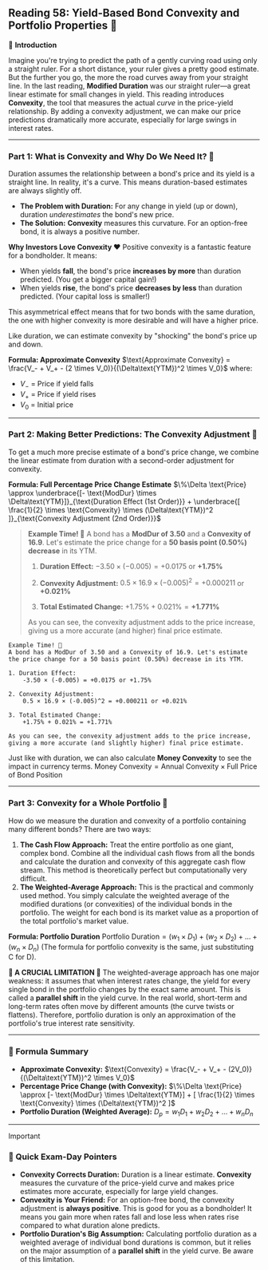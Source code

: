 ## Reading 58: Yield-Based Bond Convexity and Portfolio Properties 🌉

🎯 **Introduction**

Imagine you're trying to predict the path of a gently curving road using only a straight ruler. For a short distance, your ruler gives a pretty good estimate. But the further you go, the more the road curves away from your straight line. In the last reading, **Modified Duration** was our straight ruler—a great linear estimate for small changes in yield. This reading introduces **Convexity**, the tool that measures the actual *curve* in the price-yield relationship. By adding a convexity adjustment, we can make our price predictions dramatically more accurate, especially for large swings in interest rates.

---

### Part 1: What is Convexity and Why Do We Need It? 🤔

Duration assumes the relationship between a bond's price and its yield is a straight line. In reality, it's a curve. This means duration-based estimates are always slightly off.



* **The Problem with Duration:** For any change in yield (up or down), duration *underestimates* the bond's new price.
* **The Solution:** **Convexity** measures this curvature. For an option-free bond, it is always a positive number.

**Why Investors Love Convexity ❤️**
Positive convexity is a fantastic feature for a bondholder. It means:
* When yields **fall**, the bond's price **increases by more** than duration predicted. (You get a bigger capital gain!)
* When yields **rise**, the bond's price **decreases by less** than duration predicted. (Your capital loss is smaller!)

This asymmetrical effect means that for two bonds with the same duration, the one with higher convexity is more desirable and will have a higher price.

Like duration, we can estimate convexity by "shocking" the bond's price up and down.

**Formula: Approximate Convexity**
$\text{Approximate Convexity} = \frac{V_- + V_+ - (2 \times V_0)}{(\Delta\text{YTM})^2 \times V_0}$
where:
* $V_-$ = Price if yield falls
* $V_+$ = Price if yield rises
* $V_0$ = Initial price

---

### Part 2: Making Better Predictions: The Convexity Adjustment 🎯

To get a much more precise estimate of a bond's price change, we combine the linear estimate from duration with a second-order adjustment for convexity.

**Formula: Full Percentage Price Change Estimate**
$\%\Delta \text{Price} \approx \underbrace{[- \text{ModDur} \times \Delta\text{YTM}]}_{\text{Duration Effect (1st Order)}} + \underbrace{[ \frac{1}{2} \times \text{Convexity} \times (\Delta\text{YTM})^2 ]}_{\text{Convexity Adjustment (2nd Order)}}$

> **Example Time! 🧮**
> A bond has a **ModDur of 3.50** and a **Convexity of 16.9**. Let's estimate the price change for a **50 basis point (0.50%) decrease** in its YTM.
>
> 1.  **Duration Effect:**
>     $-3.50 \times (-0.005) = +0.0175$ or **+1.75%**
>
> 2.  **Convexity Adjustment:**
>     $0.5 \times 16.9 \times (-0.005)^2 = +0.000211$ or **+0.021%**
>
> 3.  **Total Estimated Change:**
>     $+1.75\% + 0.021\% = \boldsymbol{+1.771\%}$
>
> As you can see, the convexity adjustment adds to the price increase, giving us a more accurate (and higher) final price estimate.

```text
Example Time! 🧮
A bond has a ModDur of 3.50 and a Convexity of 16.9. Let's estimate the price change for a 50 basis point (0.50%) decrease in its YTM.

1. Duration Effect:
    -3.50 × (-0.005) = +0.0175 or +1.75%

2. Convexity Adjustment:
    0.5 × 16.9 × (-0.005)^2 = +0.000211 or +0.021%

3. Total Estimated Change:
    +1.75% + 0.021% = +1.771%

As you can see, the convexity adjustment adds to the price increase, giving a more accurate (and slightly higher) final price estimate.
```

Just like with duration, we can also calculate **Money Convexity** to see the impact in currency terms.
$\text{Money Convexity} = \text{Annual Convexity} \times \text{Full Price of Bond Position}$

---

### Part 3: Convexity for a Whole Portfolio 🧺

How do we measure the duration and convexity of a portfolio containing many different bonds? There are two ways:

1.  **The Cash Flow Approach:** Treat the entire portfolio as one giant, complex bond. Combine all the individual cash flows from all the bonds and calculate the duration and convexity of this aggregate cash flow stream. This method is theoretically perfect but computationally very difficult.
2.  **The Weighted-Average Approach:** This is the practical and commonly used method. You simply calculate the weighted average of the modified durations (or convexities) of the individual bonds in the portfolio. The weight for each bond is its market value as a proportion of the total portfolio's market value.

**Formula: Portfolio Duration**
$\text{Portfolio Duration} = (w_1 \times D_1) + (w_2 \times D_2) + \dots + (w_n \times D_n)$
(The formula for portfolio convexity is the same, just substituting C for D).

**🚨 A CRUCIAL LIMITATION 🚨**
The weighted-average approach has one major weakness: it assumes that when interest rates change, the yield for every single bond in the portfolio changes by the exact same amount. This is called a **parallel shift** in the yield curve. In the real world, short-term and long-term rates often move by different amounts (the curve twists or flattens). Therefore, portfolio duration is only an approximation of the portfolio's true interest rate sensitivity.

---

### 🧪 Formula Summary

* **Approximate Convexity:** $\text{Convexity} = \frac{V_- + V_+ - (2V_0)}{(\Delta\text{YTM})^2 \times V_0}$
* **Percentage Price Change (with Convexity):**
    $\%\Delta \text{Price} \approx [- \text{ModDur} \times \Delta\text{YTM}] + [ \frac{1}{2} \times \text{Convexity} \times (\Delta\text{YTM})^2 ]$
* **Portfolio Duration (Weighted Average):**
    $D_p = w_1D_1 + w_2D_2 + \dots + w_nD_n$

---

> [!IMPORTANT]
> ### 🎯 Quick Exam-Day Pointers
>
> * **Convexity Corrects Duration:** Duration is a linear estimate. **Convexity** measures the curvature of the price-yield curve and makes price estimates more accurate, especially for large yield changes.
> * **Convexity is Your Friend:** For an option-free bond, the convexity adjustment is **always positive**. This is good for you as a bondholder! It means you gain more when rates fall and lose less when rates rise compared to what duration alone predicts.
> * **Portfolio Duration's Big Assumption:** Calculating portfolio duration as a weighted average of individual bond durations is common, but it relies on the major assumption of a **parallel shift** in the yield curve. Be aware of this limitation.